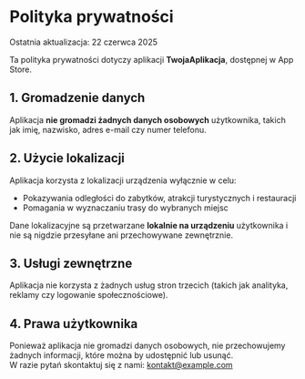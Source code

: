 # Polityka prywatności

Ostatnia aktualizacja: 22 czerwca 2025

Ta polityka prywatności dotyczy aplikacji **TwojaAplikacja**, dostępnej w App Store.

## 1. Gromadzenie danych

Aplikacja **nie gromadzi żadnych danych osobowych** użytkownika, takich jak imię, nazwisko, adres e-mail czy numer telefonu.

## 2. Użycie lokalizacji

Aplikacja korzysta z lokalizacji urządzenia wyłącznie w celu:

- Pokazywania odległości do zabytków, atrakcji turystycznych i restauracji
- Pomagania w wyznaczaniu trasy do wybranych miejsc

Dane lokalizacyjne są przetwarzane **lokalnie na urządzeniu** użytkownika i nie są nigdzie przesyłane ani przechowywane zewnętrznie.

## 3. Usługi zewnętrzne

Aplikacja nie korzysta z żadnych usług stron trzecich (takich jak analityka, reklamy czy logowanie społecznościowe).

## 4. Prawa użytkownika

Ponieważ aplikacja nie gromadzi danych osobowych, nie przechowujemy żadnych informacji, które można by udostępnić lub usunąć.  
W razie pytań skontaktuj się z nami: [kontakt@example.com](mailto:kontakt@example.com)
